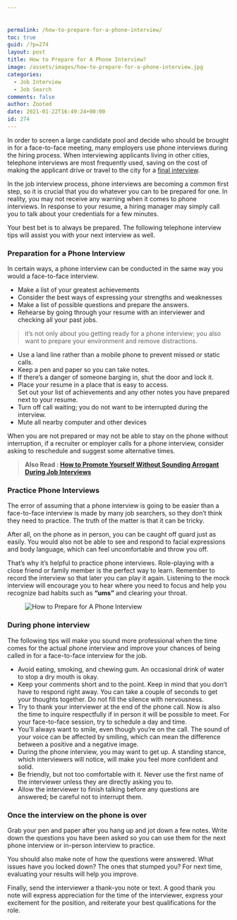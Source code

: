 ```yaml
---


permalink: /how-to-prepare-for-a-phone-interview/
toc: true
guid: /?p=274
layout: post
title: How to Prepare for A Phone Interview?
image: /assets/images/how-to-prepare-for-a-phone-interview.jpg
categories:
  - Job Interview
  - Job Search
comments: false
author: Zooted
date: 2021-01-22T16:49:24+00:00
id: 274
---
```



In order to screen a large candidate pool and decide who should be brought in for a face-to-face meeting, many employers use phone interviews during the hiring process. When interviewing applicants living in other cities, telephone interviews are most frequently used, saving on the cost of making the applicant drive or travel to the city for a [final interview](/what-to-expect-in-a-final-job-interview/).

In the job interview process, phone interviews are becoming a common first step, so it is crucial that you do whatever you can to be prepared for one. In reality, you may not receive any warning when it comes to phone interviews. In response to your resume, a hiring manager may simply call you to talk about your credentials for a few minutes.

Your best bet is to always be prepared. The following telephone interview tips will assist you with your next interview as well.

### **Preparation for a Phone Interview**

In certain ways, a phone interview can be conducted in the same way you would a face-to-face interview.

  * Make a list of your greatest achievements
  * Consider the best ways of expressing your strengths and weaknesses
  * Make a list of possible questions and prepare the answers.
  * Rehearse by going through your resume with an interviewer and checking all your past jobs.

<blockquote class="wp-block-quote">
  <p>
    it&#8217;s not only about you getting ready for a phone interview; you also want to prepare your environment and remove distractions.
  </p>
</blockquote>

  * Use a land line rather than a mobile phone to prevent missed or static calls.
  * Keep a pen and paper so you can take notes.
  * If there&#8217;s a danger of someone barging in, shut the door and lock it.
  * Place your resume in a place that is easy to access.  
    Set out your list of achievements and any other notes you have prepared next to your resume.
  * Turn off call waiting; you do not want to be interrupted during the interview.
  * Mute all nearby computer and other devices

When you are not prepared or may not be able to stay on the phone without interruption, if a recruiter or employer calls for a phone interview, consider asking to reschedule and suggest some alternative times.

<blockquote class="wp-block-quote">
  <p>
    <strong>Also Read : <a href="/how-to-promote-yourself-without-sounding-arrogant-during-job-interviews/">How to Promote Yourself Without Sounding Arrogant During Job Interviews</a></strong>
  </p>
</blockquote>

### **Practice Phone Interviews**

The error of assuming that a phone interview is going to be easier than a face-to-face interview is made by many job searchers, so they don&#8217;t think they need to practice. The truth of the matter is that it can be tricky.

After all, on the phone as in person, you can be caught off guard just as easily. You would also not be able to see and respond to facial expressions and body language, which can feel uncomfortable and throw you off.

That&#8217;s why it&#8217;s helpful to practice phone interviews. Role-playing with a close friend or family member is the perfect way to learn. Remember to record the interview so that later you can play it again. Listening to the mock interview will encourage you to hear where you need to focus and help you recognize bad habits such as **&#8220;ums&#8221;** and clearing your throat.


<figure class="wp-block-image size-large">

<img loading="lazy" width="500" height="334" src="/wp-content/uploads/2021/01/jobs-phone-interview.jpg" alt="How to Prepare  for A Phone Interview" class="wp-image-275" srcset="/wp-content/uploads/2021/01/jobs-phone-interview.jpg 500w, /wp-content/uploads/2021/01/jobs-phone-interview-300x200.jpg 300w" sizes="(max-width: 500px) 100vw, 500px" /> </figure> 

### **During phone interview**

The following tips will make you sound more professional when the time comes for the actual phone interview and improve your chances of being called in for a face-to-face interview for the job.

  * Avoid eating, smoking, and chewing gum. An occasional drink of water to stop a dry mouth is okay.
  * Keep your comments short and to the point. Keep in mind that you don&#8217;t have to respond right away. You can take a couple of seconds to get your thoughts together. Do not fill the silence with nervousness.
  * Try to thank your interviewer at the end of the phone call. Now is also the time to inquire respectfully if in person it will be possible to meet. For your face-to-face session, try to schedule a day and time.
  * You&#8217;ll always want to smile, even though you&#8217;re on the call. The sound of your voice can be affected by smiling, which can mean the difference between a positive and a negative image.
  * During the phone interview, you may want to get up. A standing stance, which interviewers will notice, will make you feel more confident and solid.
  * Be friendly, but not too comfortable with it. Never use the first name of the interviewer unless they are directly asking you to.
  * Allow the interviewer to finish talking before any questions are answered; be careful not to interrupt them.

### **Once the interview on the phone is over**

Grab your pen and paper after you hang up and jot down a few notes. Write down the questions you have been asked so you can use them for the next phone interview or in-person interview to practice.

You should also make note of how the questions were answered. What issues have you locked down? The ones that stumped you? For next time, evaluating your results will help you improve.

Finally, send the interviewer a thank-you note or text. A good thank you note will express appreciation for the time of the interviewer, express your excitement for the position, and reiterate your best qualifications for the role.
